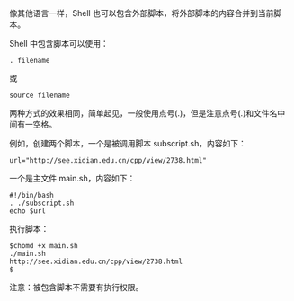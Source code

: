 像其他语言一样，Shell 也可以包含外部脚本，将外部脚本的内容合并到当前脚本。

Shell 中包含脚本可以使用：

    . filename
或

    source filename
两种方式的效果相同，简单起见，一般使用点号(.)，但是注意点号(.)和文件名中间有一空格。

例如，创建两个脚本，一个是被调用脚本 subscript.sh，内容如下：
    
    url="http://see.xidian.edu.cn/cpp/view/2738.html"

一个是主文件 main.sh，内容如下：

    #!/bin/bash
    . ./subscript.sh
    echo $url

执行脚本：
    
    $chomd +x main.sh
    ./main.sh
    http://see.xidian.edu.cn/cpp/view/2738.html
    $
注意：被包含脚本不需要有执行权限。